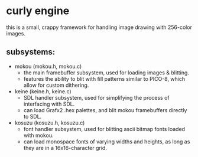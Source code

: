 # curly engine
this is a small, crappy framework for handling image drawing with 256-color images.

## subsystems:
* mokou (mokou.h, mokou.c)
	* the main framebuffer subsystem, used for loading images & blitting.
	* features the ability to blit with fill patterns similar to PICO-8, which allow for custom dithering.
* keine (keine.h, keine.c)
	* SDL handler subsystem, used for simplifying the process of interfacing with SDL.
	* can load Grafx2 .hex palettes, and blit mokou framebuffers directly to SDL.
* kosuzu (kosuzu.h, kosuzu.c)
	* font handler subsystem, used for blitting ascii bitmap fonts loaded with mokou.
	* can load monospace fonts of varying widths and heights, as long as they are in a 16x16-character grid.

